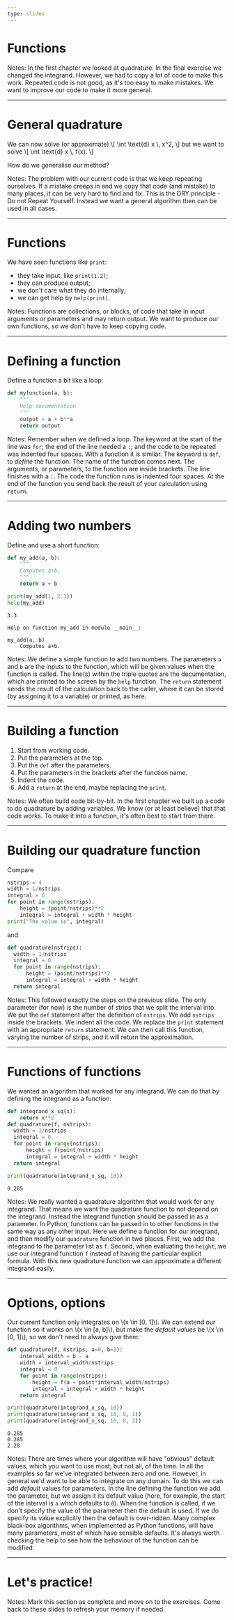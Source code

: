 ```yaml
---
type: slides
---
```


# Functions

Notes: In the first chapter we looked at quadrature. In the final exercise we changed the integrand. However, we had to copy a lot of code to make this work. Repeated code is not good, as it's too easy to make mistakes. We want to improve our code to make it more general.

---

# General quadrature

We can now solve (or approximate)
\\[
  \int \text{d} x \\, x^2,
\\]
but we want to solve
\\[
  \int \text{d} x \\, f(x).
\\]

How do we generalise our method?

Notes: The problem with our current code is that we keep repeating ourselves. If a mistake creeps in and we copy that code (and mistake) to many places, it can be very hard to find and fix. This is the DRY principle - Do not Repeat Yourself. Instead we want a general algorithm then can be used in all cases.

---

# Functions

We have seen functions like `print`:

- they take input, like `print(1.2)`;
- they can produce output;
- we don't care what they do internally;
- we can get help by `help(print)`.

Notes: Functions are collections, or blocks, of code that take in input arguments or parameters and may return output. We want to produce our own functions, so we don't have to keep copying code.

---

# Defining a function

Define a function a bit like a loop:

```python
def myfunction(a, b):
    """
    Help documentation
    """
    output = a + b**a
    return output
```

Notes: Remember when we defined a loop. The keyword at the start of the line was `for`; the end of the line needed a `:`; and the code to be repeated was indented four spaces. With a function it is similar. The keyword is `def`, to *define* the function. The name of the function comes next. The arguments, or parameters, to the function are inside brackets. The line finishes with a `:`. The code the function runs is indented four spaces. At the end of the function you send back the result of your calculation using `return`.

---

# Adding two numbers

Define and use a short function:

```python
def my_add(a, b):
    """
    Computes a+b.
    """
    return a + b

print(my_add(1, 2.3))
help(my_add)
```

```out
3.3

Help on function my_add in module __main__:

my_add(a, b)
    Computes a+b.
```

Notes: We define a simple function to add two numbers. The parameters `a` and `b` are the inputs to the function, which will be given values when the function is called. The line(s) within the triple quotes are the documentation, which are printed to the screen by the `help` function. The `return` statement sends the result of the calculation back to the caller, where it can be stored (by assigning it to a variable) or printed, as here.

---

# Building a function

1. Start from working code.
2. Put the parameters at the top.
3. Put the `def` after the parameters.
4. Put the parameters in the brackets after the function name.
5. Indent the code.
6. Add a `return` at the end, maybe replacing the `print`.

Notes: We often build code bit-by-bit. In the first chapter we built up a code to do quadrature by adding variables. We know (or at least believe) that that code works. To make it into a function, it's often best to start from there.

---

# Building our quadrature function

Compare

```python
nstrips = 4
width = 1/nstrips
integral = 0
for point in range(nstrips):
    height = (point/nstrips)**2
    integral = integral + width * height
print("The value is", integral)
```

and

```python
def quadrature(nstrips):
  width = 1/nstrips
  integral = 0
  for point in range(nstrips):
      height = (point/nstrips)**2
      integral = integral + width * height
  return integral
```

Notes: This followed exactly the steps on the previous slide. The only parameter (for now) is the number of strips that we split the interval into. We put the `def` statement after the definition of `nstrips`. We add `nstrips` inside the brackets. We indent all the code. We replace the `print` statement with an appropriate `return` statement. We can then call this function, varying the number of strips, and it will return the approximation.

---

# Functions of functions

We wanted an algorithm that worked for any integrand. We can do that by defining the integrand as a function:

```python
def integrand_x_sq(x):
    return x**2
def quadrature(f, nstrips):
  width = 1/nstrips
  integral = 0
  for point in range(nstrips):
      height = f(point/nstrips)
      integral = integral + width * height
  return integral

print(quadrature(integrand_x_sq, 10))
```

```out
0.285
```

Notes: We really wanted a quadrature algorithm that would work for any integrand. That means we want the quadrature function to not depend on the integrand. Instead the integrand function should be passed in as a parameter. In Python, functions can be passed in to other functions in the same way as any other input. Here we define a function for our integrand, and then modify our `quadrature` function in two places. First, we add the integrand to the parameter list as `f`. Second, when evaluating the `height`, we use our integrand function `f` instead of having the particular explicit formula. With this new quadrature function we can approximate a different integrand easily.

---

# Options, options

Our current function only integrates on \\(x \in [0, 1]\\). We can extend our function so it works on \\(x \in [a, b]\\), but make the *default values* be \\(x \in [0, 1]\\), so we don't need to always give them:

```python
def quadrature(f, nstrips, a=0, b=1):
    interval_width = b - a
    width = interval_width/nstrips
    integral = 0
    for point in range(nstrips):
        height = f(a + point*interval_width/nstrips)
        integral = integral + width * height
    return integral

print(quadrature(integrand_x_sq, 10))
print(quadrature(integrand_x_sq, 10, 0, 1))
print(quadrature(integrand_x_sq, 10, 0, 2))
```

```out
0.285
0.285
2.28
```

Notes: There are times where your algorithm will have "obvious" default values, which you want to use most, but not all, of the time. In all the examples so far we've integrated between zero and one. However, in general we'd want to be able to integrate on any domain. To do this we can add *default* values for parameters. In the line defining the function we add the parameter, but we assign it its default value (here, for example, the start of the interval is `a` which defaults to `0`). When the function is called, if we don't specify the value of the parameter then the default is used. If we do specify its value explicitly then the default is over-ridden. Many complex black-box algorithms, when implemented as Python functions, will have many parameters, most of which have sensible defaults. It's always worth checking the help to see how the behaviour of the function can be modified.


---

# Let's practice!

Notes: Mark this section as complete and move on to the exercises. Come back to these slides to refresh your memory if needed.
